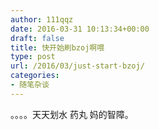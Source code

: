 ```yaml
---
author: 111qqz
date: 2016-03-31 10:13:34+00:00
draft: false
title: 快开始刷bzoj啊喂
type: post
url: /2016/03/just-start-bzoj/
categories:
- 随笔杂谈
---
```


。。。。天天划水
药丸
妈的智障。
